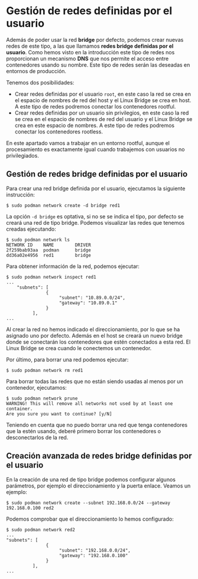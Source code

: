 # Gestión de redes definidas por el usuario

Además de poder usar la red **bridge** por defecto, podemos crear nuevas redes de este tipo, a las que llamamos **redes bridge definidas por el usuario**. Como hemos visto en la introducción este tipo de redes nos proporcionan un mecanismo **DNS** que nos permite el acceso entre contenedores usando su nombre. Este tipo de redes serán las deseadas en entornos de producción.

Tenemos dos posibilidades:

* Crear redes definidas por el usuario `root`, en este caso la red se crea en el espacio de nombres de red del host y el Linux Bridge se crea en host. A este tipo de redes podremos conectar los contenedores rootful.
* Crear redes definidas por un usuario sin privilegios, en este caso la red se crea en el espacio de nombres de red del usuario y el Linux Bridge se crea en este espacio de nombres. A este tipo de redes podremos conectar los contenedores rootless.

En este apartado vamos a trabajar en un entorno rootful, aunque el procesamiento es exactamente igual cuando trabajemos con usuarios no privilegiados.

## Gestión de redes bridge definidas por el usuario

Para crear una red bridge definida por el usuario, ejecutamos la siguiente instrucción: 

```
$ sudo podman network create -d bridge red1
```

La opción `-d bridge` es optativa, si no se se indica el tipo, por defecto se creará una red de tipo bridge. Podemos visualizar las redes que tenemos creadas ejecutando:

```
$ sudo podman network ls
NETWORK ID    NAME        DRIVER
2f259bab93aa  podman      bridge
dd36a02e4956  red1        bridge
```
Para obtener información de la red, podemos ejecutar:

```
$ sudo podman network inspect red1
...
    "subnets": [
               {
                    "subnet": "10.89.0.0/24",
                    "gateway": "10.89.0.1"
               }
          ],
...
```
Al crear la red no hemos indicado el direccionamiento, por lo que se ha asignado uno por defecto. Además en el host se creará un nuevo bridge donde se conectarán los contenedores que estén conectados a esta red. El Linux Bridge se crea cuando le conectemos un contenedor.

Por último, para borrar una red podemos ejecutar:

```
$ sudo podman network rm red1
```

Para borrar todas las redes que no están siendo usadas al menos por un contenedor, ejecutamos:

```
$ sudo podman network prune
WARNING! This will remove all networks not used by at least one container.
Are you sure you want to continue? [y/N]
```

Teniendo en cuenta que no puedo borrar una red que tenga contenedores que la estén usando, deberé primero borrar los contenedores o desconectarlos de la red.

## Creación avanzada de redes bridge definidas por el usuario

En la creación de una red de tipo bridge podemos configurar algunos parámetros, por ejemplo el direccionamiento y la puerta enlace. Veamos un ejemplo:

```
$ sudo podman network create --subnet 192.168.0.0/24 --gateway 192.168.0.100 red2
```

Podemos comprobar que el direccionamiento lo hemos configurado:

```
$ sudo podman network red2
...
"subnets": [
               {
                    "subnet": "192.168.0.0/24",
                    "gateway": "192.168.0.100"
               }
          ],
...
```

